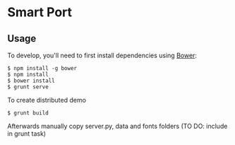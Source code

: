 # Smart Port

## Usage
To develop, you'll need to first install dependencies using [Bower](http://bower.io/):

```
$ npm install -g bower
$ npm install
$ bower install
$ grunt serve
```
To create distributed demo

```
$ grunt build
```

Afterwards manually copy server.py, data and fonts folders 
(TO DO: include in grunt task)